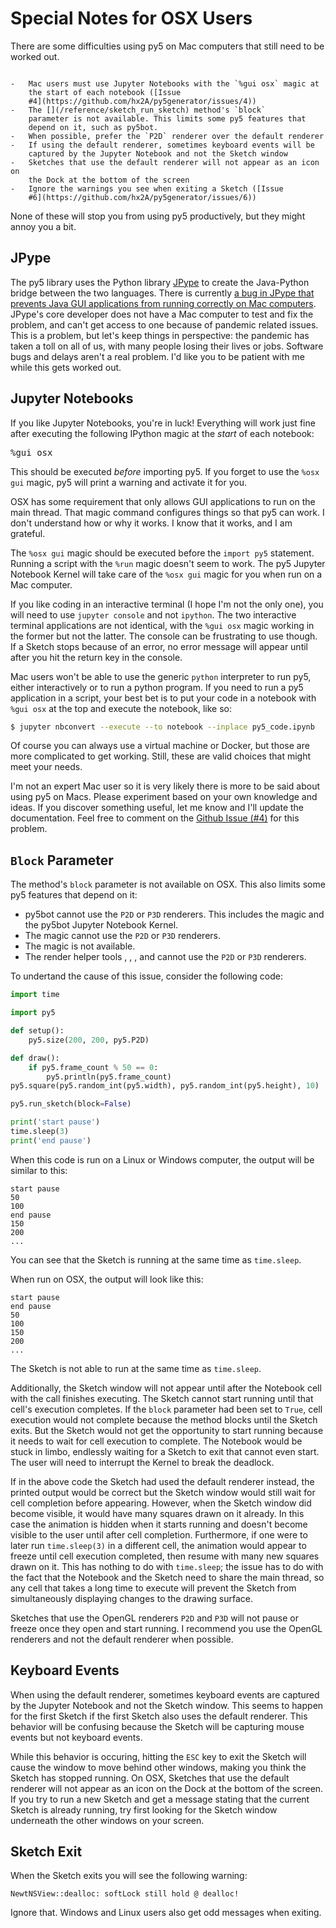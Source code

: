 # Special Notes for OSX Users

There are some difficulties using py5 on Mac computers that still need
to be worked out.

```{admonition} TL;DR

-   Mac users must use Jupyter Notebooks with the `%gui osx` magic at
    the start of each notebook ([Issue
    #4](https://github.com/hx2A/py5generator/issues/4))
-   The [](/reference/sketch_run_sketch) method's `block`
    parameter is not available. This limits some py5 features that
    depend on it, such as py5bot.
-   When possible, prefer the `P2D` renderer over the default renderer
-   If using the default renderer, sometimes keyboard events will be
    captured by the Jupyter Notebook and not the Sketch window
-   Sketches that use the default renderer will not appear as an icon on
    the Dock at the bottom of the screen
-   Ignore the warnings you see when exiting a Sketch ([Issue
    #6](https://github.com/hx2A/py5generator/issues/6))
```

None of these will stop you from using py5 productively, but they might
annoy you a bit.

## JPype

The py5 library uses the Python library
[JPype](https://jpype.readthedocs.io/en/latest/) to create the
Java-Python bridge between the two languages. There is currently [a bug
in JPype that prevents Java GUI applications from running correctly on
Mac computers](https://github.com/jpype-project/jpype/issues/906).
JPype's core developer does not have a Mac computer to test and fix the
problem, and can't get access to one because of pandemic related
issues. This is a problem, but let's keep things in perspective: the
pandemic has taken a toll on all of us, with many people losing their
lives or jobs. Software bugs and delays aren't a real problem. I'd
like you to be patient with me while this gets worked out.

## Jupyter Notebooks

If you like Jupyter Notebooks, you're in luck! Everything will work
just fine after executing the following IPython magic at the
*start* of each notebook:

<div class="cell border-box-sizing code_cell rendered">
<div class="input">
<div class="inner_cell"><div class="input_area">
<div class=" highlight hl-ipython3"><pre><span></span><span class="o">%</span><span class="k">gui</span> osx</pre></div>
</div></div></div></div>

This should be executed *before* importing py5. If you
forget to use the `%osx gui` magic, py5 will print a warning and
activate it for you.

OSX has some requirement that only allows GUI applications to run on the
main thread. That magic command configures things so that py5 can work.
I don't understand how or why it works. I know that it works, and I am
grateful.

The `%osx gui` magic should be executed before the `import py5`
statement. Running a script with the `%run` magic doesn't seem to work.
The py5 Jupyter Notebook Kernel will take care of the `%osx gui` magic
for you when run on a Mac computer.

If you like coding in an interactive terminal (I hope I'm not the only
one), you will need to use `jupyter console` and not `ipython`. The two
interactive terminal applications are not identical, with the `%gui osx`
magic working in the former but not the latter. The console can be
frustrating to use though. If a Sketch stops because of an error, no
error message will appear until after you hit the return key in the
console.

Mac users won't be able to use the generic `python` interpreter to run
py5, either interactively or to run a python program. If you need to run
a py5 application in a script, your best bet is to put your code in a
notebook with `%gui osx` at the top and execute the notebook, like so:

``` bash
$ jupyter nbconvert --execute --to notebook --inplace py5_code.ipynb
```

Of course you can always use a virtual machine or Docker, but those are
more complicated to get working. Still, these are valid choices that
might meet your needs.

I'm not an expert Mac user so it is very likely there is more to be
said about using py5 on Macs. Please experiment based on your own
knowledge and ideas. If you discover something useful, let me know and
I'll update the documentation. Feel free to comment on the [Github
Issue (#4)](https://github.com/hx2A/py5generator/issues/4) for this
problem.

## `Block` Parameter

The [](/reference/sketch_run_sketch) method's `block`
parameter is not available on OSX. This also limits some py5 features
that depend on it:

-   py5bot cannot use the `P2D` or `P3D` renderers. This includes the
    [](/reference/py5magics_py5bot) magic and the py5bot Jupyter
    Notebook Kernel.
-   The [](/reference/py5magics_py5draw) magic cannot use the
    `P2D` or `P3D` renderers.
-   The [](/reference/py5magics_py5drawdxf) magic is not
    available.
-   The render helper tools [](/reference/py5functions_render),
    [](/reference/py5functions_render_sequence),
    [](/reference/py5functions_render_frame), and
    [](/reference/py5functions_render_frame_sequence) cannot use the
    `P2D` or `P3D` renderers.

To undertand the cause of this issue, consider the following code:

``` python
import time

import py5

def setup():
    py5.size(200, 200, py5.P2D)

def draw():
    if py5.frame_count % 50 == 0:
        py5.println(py5.frame_count)
py5.square(py5.random_int(py5.width), py5.random_int(py5.height), 10)

py5.run_sketch(block=False)

print('start pause')
time.sleep(3)
print('end pause')
```

When this code is run on a Linux or Windows computer, the output will be
similar to this:

``` text
start pause
50
100
end pause
150
200
...
```

You can see that the Sketch is running at the same time as `time.sleep`.

When run on OSX, the output will look like this:

``` text
start pause
end pause
50
100
150
200
...
```

The Sketch is not able to run at the same time as `time.sleep`.

Additionally, the Sketch window will not appear until after the Notebook
cell with the [](/reference/sketch_run_sketch) call finishes
executing. The Sketch cannot start running until that cell's execution
completes. If the `block` parameter had been set to `True`, cell
execution would not complete because the [](/reference/sketch_run_sketch) method
blocks until the Sketch exits. But the Sketch would
not get the opportunity to start running because it needs to wait for
cell execution to complete. The Notebook would be stuck in limbo,
endlessly waiting for a Sketch to exit that cannot even start. The user
will need to interrupt the Kernel to break the deadlock.

If in the above code the Sketch had used the default renderer instead,
the printed output would be correct but the Sketch window would still
wait for cell completion before appearing. However, when the Sketch
window did become visible, it would have many squares drawn on it
already. In this case the animation is hidden when it starts running and
doesn't become visible to the user until after cell completion.
Furthermore, if one were to later run `time.sleep(3)` in a different
cell, the animation would appear to freeze until cell execution
completed, then resume with many new squares drawn on it. This has
nothing to do with `time.sleep`; the issue has to do with the fact that
the Notebook and the Sketch need to share the main thread, so any cell
that takes a long time to execute will prevent the Sketch from
simultaneously displaying changes to the drawing surface.

Sketches that use the OpenGL renderers `P2D` and `P3D` will not pause or
freeze once they open and start running. I recommend you use the OpenGL
renderers and not the default renderer when possible.

## Keyboard Events

When using the default renderer, sometimes keyboard events are captured
by the Jupyter Notebook and not the Sketch window. This seems to happen
for the first Sketch if the first Sketch also uses the default renderer.
This behavior will be confusing because the Sketch will be capturing
mouse events but not keyboard events.

While this behavior is occuring, hitting the `ESC` key to exit the
Sketch will cause the window to move behind other windows, making you
think the Sketch has stopped running. On OSX, Sketches that use the
default renderer will not appear as an icon on the Dock at the bottom of
the screen. If you try to run a new Sketch and get a message stating
that the current Sketch is already running, try first looking for the
Sketch window underneath the other windows on your screen.

## Sketch Exit

When the Sketch exits you will see the following warning:

``` 
NewtNSView::dealloc: softLock still hold @ dealloc!
```

Ignore that. Windows and Linux users also get odd messages when exiting.
